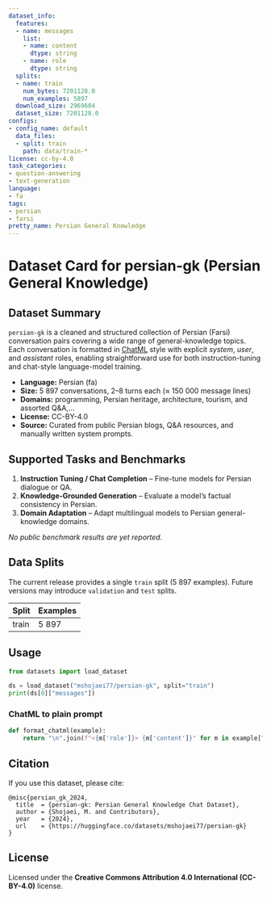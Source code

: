 ```yaml
---
dataset_info:
  features:
  - name: messages
    list:
    - name: content
      dtype: string
    - name: role
      dtype: string
  splits:
  - name: train
    num_bytes: 7201128.0
    num_examples: 5897
  download_size: 2969604
  dataset_size: 7201128.0
configs:
- config_name: default
  data_files:
  - split: train
    path: data/train-*
license: cc-by-4.0
task_categories:
- question-answering
- text-generation
language:
- fa
tags:
- persian
- farsi
pretty_name: Persian General Knowledge
---
```


# Dataset Card for persian-gk (Persian General Knowledge)

## Dataset Summary
`persian-gk` is a cleaned and structured collection of Persian (Farsi) conversation pairs covering a wide range of general-knowledge topics.  Each conversation is formatted in [ChatML](https://github.com/openai/openai-python) style with explicit *system*, *user*, and *assistant* roles, enabling straightforward use for both instruction-tuning and chat-style language-model training.

* **Language:** Persian (fa)
* **Size:** 5 897 conversations, 2–8 turns each (≈ 150 000 message lines)
* **Domains:** programming, Persian heritage, architecture, tourism, and assorted Q&A,...
* **License:** CC-BY-4.0
* **Source:** Curated from public Persian blogs, Q&A resources, and manually written system prompts.

## Supported Tasks and Benchmarks
1. **Instruction Tuning / Chat Completion** – Fine-tune models for Persian dialogue or QA.
2. **Knowledge-Grounded Generation** – Evaluate a model’s factual consistency in Persian.
3. **Domain Adaptation** – Adapt multilingual models to Persian general-knowledge domains.

_No public benchmark results are yet reported._

## Data Splits
The current release provides a single `train` split (5 897 examples).  Future versions may introduce `validation` and `test` splits.

| Split | Examples |
|-------|----------|
| train | 5 897    |

## Usage
```python
from datasets import load_dataset

ds = load_dataset("mshojaei77/persian-gk", split="train")
print(ds[0]["messages"])
```

### ChatML to plain prompt
```python
def format_chatml(example):
    return "\n".join(f"<{m['role']}> {m['content']}" for m in example["messages"])
```

## Citation
If you use this dataset, please cite:
```
@misc{persian_gk_2024,
  title  = {persian-gk: Persian General Knowledge Chat Dataset},
  author = {Shojaei, M. and Contributors},
  year   = {2024},
  url    = {https://huggingface.co/datasets/mshojaei77/persian-gk}
}
```

## License
Licensed under the **Creative Commons Attribution 4.0 International (CC-BY-4.0)** license.